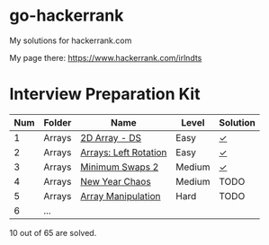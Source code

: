 # go-hackerrank
My solutions for hackerrank.com

My page there: https://www.hackerrank.com/irlndts

# Interview Preparation Kit

| Num  | Folder | Name | Level | Solution |
|------|-------|-------|-------|-----|
| 1   | Arrays | [2D Array - DS](https://www.hackerrank.com/challenges/2d-array/) | Easy  |  [✓](interview-preparation-kit/arrays/1.2d-array-ds.go)   |
| 2  | Arrays | [Arrays: Left Rotation](https://www.hackerrank.com/challenges/ctci-array-left-rotation/) | Easy | [✓](interview-preparation-kit/arrays/2.arrays-left-rotation.go)    |
| 3 | Arrays | [Minimum Swaps 2](https://www.hackerrank.com/challenges/minimum-swaps-2/) | Medium | [✓](interview-preparation-kit/arrays/3.minimum-swaps-2.go) |
| 4 | Arrays | [New Year Chaos](https://www.hackerrank.com/challenges/new-year-chaos/) | Medium |  TODO  |
| 5 | Arrays |   [Array Manipulation](www.hackerrank.com/challenges/crush/)    | Hard      |  TODO   |
|6|...||||

10 out of 65 are solved.
